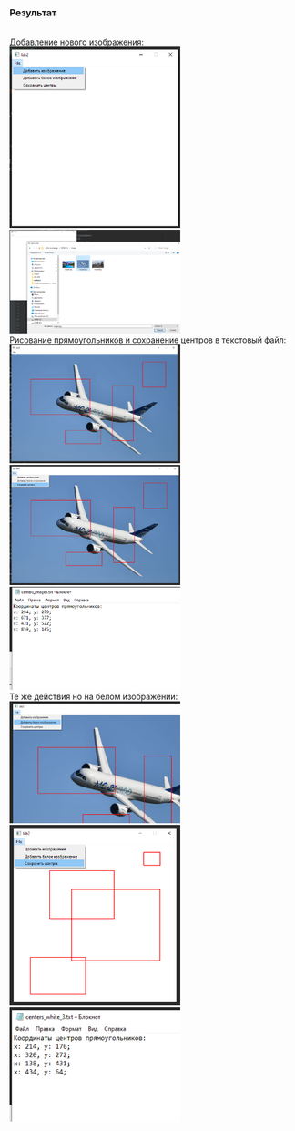 ### Результат
<br>
Добавление нового изображения:<br>
<img src="https://github.com/IlyaOv/labs_GUI/blob/lab2/results/img1.png" width="300">
<img src="https://github.com/IlyaOv/labs_GUI/blob/lab2/results/img2.png" width="300">
<br>
Рисование прямоугольников и сохранение центров в текстовый файл:<br>
<img src="https://github.com/IlyaOv/labs_GUI/blob/lab2/results/img3.png" width="300">
<img src="https://github.com/IlyaOv/labs_GUI/blob/lab2/results/img4.png" width="300">
<img src="https://github.com/IlyaOv/labs_GUI/blob/lab2/results/img5.png" width="300">
<br>
Те же действия но на белом изображении:<br>
<img src="https://github.com/IlyaOv/labs_GUI/blob/lab2/results/img6.png" width="300">
<img src="https://github.com/IlyaOv/labs_GUI/blob/lab2/results/img7.png" width="300">
<img src="https://github.com/IlyaOv/labs_GUI/blob/lab2/results/img8.png" width="300">
